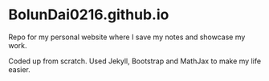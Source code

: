 # BolunDai0216.github.io

Repo for my personal website where I save my notes and showcase my work.

Coded up from scratch. Used Jekyll, Bootstrap and MathJax to make my life easier.